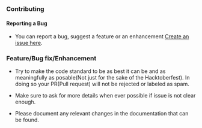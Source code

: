  ### Contributing 
#### Reporting a Bug
- You can report a bug, suggest a feature or an enhancement [Create an issue here](https://github.com/Ashwani132003/Test-Generator//issues?q=is%3Aissue).
### Feature/Bug fix/Enhancement
- Try to make the code standard to be as best it can be and as meaningfully as posable(Not just for the sake of the Hacktoberfest). In doing so your PR(Pull request) will not be rejected or labeled as spam.

- Make sure to ask for more details when ever possible if issue is not clear enough.

- Please document any relevant changes in the documentation that can be found.